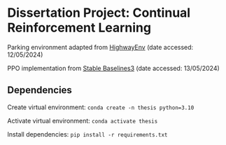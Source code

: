 # Dissertation Project: Continual Reinforcement Learning

Parking environment adapted from [HighwayEnv](https://github.com/eleurent/highway-env) (date accessed: 12/05/2024)

PPO implementation from [Stable Baselines3](https://github.com/DLR-RM/stable-baselines3) (date accessed: 13/05/2024)

## Dependencies

Create virtual environment: `conda create -n thesis python=3.10`

Activate virtual environment: `conda activate thesis`

Install dependencies: `pip install -r requirements.txt`